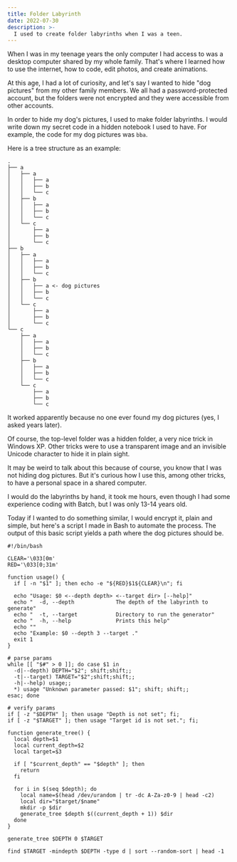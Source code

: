 ```yaml
---
title: Folder Labyrinth
date: 2022-07-30
description: >-
  I used to create folder labyrinths when I was a teen.
---
```


When I was in my teenage years the only computer I had access to was a desktop computer shared by my whole family. That's where I learned how to use the internet, how to code, edit photos, and create animations.

At this age, I had a lot of curiosity, and let's say I wanted to hide "dog pictures" from my other family members. We all had a password-protected account, but the folders were not encrypted and they were accessible from other accounts.

In order to hide my dog's pictures, I used to make folder labyrinths. I would write down my secret code in a hidden notebook I used to have. For example, the code for my dog pictures was `bba`.

Here is a tree structure as an example:

```
.
├── a
│   ├── a
│   │   ├── a
│   │   ├── b
│   │   └── c
│   ├── b
│   │   ├── a
│   │   ├── b
│   │   └── c
│   └── c
│       ├── a
│       ├── b
│       └── c
├── b
│   ├── a
│   │   ├── a
│   │   ├── b
│   │   └── c
│   ├── b
│   │   ├── a <- dog pictures
│   │   ├── b
│   │   └── c
│   └── c
│       ├── a
│       ├── b
│       └── c
└── c
    ├── a
    │   ├── a
    │   ├── b
    │   └── c
    ├── b
    │   ├── a
    │   ├── b
    │   └── c
    └── c
        ├── a
        ├── b
        └── c
```

It worked apparently because no one ever found my dog pictures (yes, I asked years later).

Of course, the top-level folder was a hidden folder, a very nice trick in Windows XP. Other tricks were to use a transparent image and an invisible Unicode character to hide it in plain sight.

It may be weird to talk about this because of course, you know that I was not hiding dog pictures. But it's curious how I use this, among other tricks, to have a personal space in a shared computer.

I would do the labyrinths by hand, it took me hours, even though I had some experience coding with Batch, but I was only 13-14 years old.

Today if I wanted to do something similar, I would encrypt it, plain and simple, but here's a script I made in Bash to automate the process. The output of this basic script yields a path where the dog pictures should be.

```shell
#!/bin/bash

CLEAR='\033[0m'
RED='\033[0;31m'

function usage() {
  if [ -n "$1" ]; then echo -e "${RED}$1${CLEAR}\n"; fi

  echo "Usage: $0 <--depth depth> <--target dir> [--help]"
  echo "  -d, --depth             The depth of the labyrinth to generate"
  echo "  -t, --target            Directory to run the generator"
  echo "  -h, --help              Prints this help"
  echo ""
  echo "Example: $0 --depth 3 --target ."
  exit 1
}

# parse params
while [[ "$#" > 0 ]]; do case $1 in
  -d|--depth) DEPTH="$2"; shift;shift;;
  -t|--target) TARGET="$2";shift;shift;;
  -h|--help) usage;;
  *) usage "Unknown parameter passed: $1"; shift; shift;;
esac; done

# verify params
if [ -z "$DEPTH" ]; then usage "Depth is not set"; fi;
if [ -z "$TARGET" ]; then usage "Target id is not set."; fi;

function generate_tree() {
  local depth=$1
  local current_depth=$2
  local target=$3

  if [ "$current_depth" == "$depth" ]; then
    return
  fi

  for i in $(seq $depth); do
    local name=$(head /dev/urandom | tr -dc A-Za-z0-9 | head -c2)
    local dir="$target/$name"
    mkdir -p $dir
    generate_tree $depth $((current_depth + 1)) $dir
  done
}

generate_tree $DEPTH 0 $TARGET

find $TARGET -mindepth $DEPTH -type d | sort --random-sort | head -1
```
